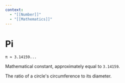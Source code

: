 ```yaml
---
context:
  - "[[Number]]"
  - "[[Mathematics]]"
---
```


# Pi

`π ≈ 3.14159...`

Mathematical constant, approximately equal to `3.14159`.

The ratio of a circle's circumference to its diameter.
